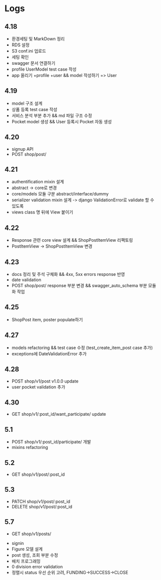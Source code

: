 # Logs

## 4.18

+ 환경세팅 및 MarkDown 정리
+ RDS 설정
+ S3 conf.ini 업로드
+ 세팅 확인
+ swagger 문서 연결하기
+ profile UserModel test case 작성
+ app 올리기 +profile +user && model 작성하기 => User

## 4.19

+ model 구조 설계
+ 상품 등록 test case 작성
+ 서비스 분석 부분 추가 && md 파일 구조 수정
+ Pocket model 생성 && User 등록시 Pocket 자동 생성

## 4.20

+ signup API
+ POST shop/post/

## 4.21

+ authentification mixin 설계
+ abstract -> core로 변경
+ core/models 모듈 구분 abstract/interface/dummy
+ serializer validation mixin 설계 -> django ValidationError로 validate 할 수 있도록
+ views class 명 뒤에 View 붙이기

## 4.22

+ Response 관련 core view 설계 && ShopPostItemView 리팩토링
+ PostItemView -> ShopPostItemView 변경

## 4.23

+ docs 정리 및 주석 구체화 && 4xx, 5xx errors response 반영
+ date validation
+ POST shop/post/ response 부분 변경 && swagger_auto_schema 부분 모듈화 작업

## 4.25

+ ShopPost item, poster populate하기

## 4.27

+ models refactoring && test case 수정 (test_create_item_post case 추가)
+ exceptions에 DateValidationError 추가

## 4.28

+ POST shop/v1/post v1.0.0 update
+ user pocket validation 추가

## 4.30

+ GET shop/v1/:post_id/want_participate/ update

## 5.1

+ POST shop/v1/:post_id/participate/ 개발
+ mixins refactoring

## 5.2

+ GET shop/v1/post/:post_id

## 5.3

+ PATCH shop/v1/post/:post_id
+ DELETE shop/v1/post/:post_id

## 5.7

+ GET shop/v1/posts/

- signin
- Figure 모델 설계
- post 생성, 조회 부분 수정
- 배치 프로그래밍
- 0 division error validation
- 정렬시 status 우선 순위 고려, FUNDING->SUCCESS->CLOSE
